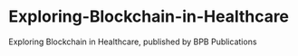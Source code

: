# Exploring-Blockchain-in-Healthcare
Exploring Blockchain in Healthcare, published by BPB Publications
